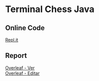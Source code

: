 # Terminal Chess Java
## Online Code  
[Repl.it](https://repl.it/@Uriegas/Terminal-Chess-Java)  

## Report  
[Overleaf - Ver](https://www.overleaf.com/read/jwprchbnfsbw)  
[Overleaf - Editar](https://www.overleaf.com/9577246851cdscmhvgdnwm)  